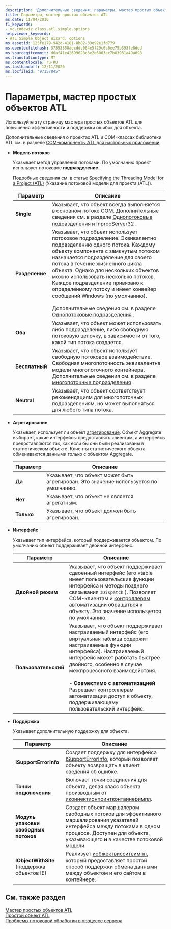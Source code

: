 ```yaml
---
description: 'Дополнительные сведения: параметры, мастер простых объектов ATL'
title: Параметры, мастер простых объектов ATL
ms.date: 11/04/2016
f1_keywords:
- vc.codewiz.class.atl.simple.options
helpviewer_keywords:
- ATL Simple Object Wizard, options
ms.assetid: 125fe179-942d-4181-8b82-33e92e1fd779
ms.openlocfilehash: 37353358aecddc084e5f29c6c6ee75b393fe8ded
ms.sourcegitcommit: d6af41e42699628c3e2e6063ec7b03931a49a098
ms.translationtype: MT
ms.contentlocale: ru-RU
ms.lasthandoff: 12/11/2020
ms.locfileid: "97157845"
---
```

# <a name="options-atl-simple-object-wizard"></a>Параметры, мастер простых объектов ATL

Используйте эту страницу мастера простых объектов ATL для повышения эффективности и поддержки ошибок для объекта.

Дополнительные сведения о проектах ATL и COM-классах библиотеки ATL см. в разделе [COM-компоненты ATL для настольных приложений](../../atl/atl-com-desktop-components.md).

- **Модель потоков**

   Указывает метод управления потоками. По умолчанию проект использует потоковое **подразделение** .

   Подробные сведения см. в статье [Specifying the Threading Model for a Project (ATL)](../../atl/specifying-the-threading-model-for-a-project-atl.md) (Указание потоковой модели для проекта (ATL)).

   |Параметр|Описание|
   |------------|-----------------|
   |**Single**|Указывает, что объект всегда выполняется в основном потоке COM. Дополнительные сведения см. в разделе [Однопотоковые подразделения](/windows/win32/com/single-threaded-apartments) и [InprocServer32](/windows/win32/com/inprocserver32) .|
   |**Разделение**|Указывает, что объект использует потоковое подразделение. Эквивалентно подразделению одного потока. Каждому объекту компонента с замкнутым потоком назначается подразделение для своего потока в течение жизненного цикла объекта. Однако для нескольких объектов можно использовать несколько потоков. Каждое подразделение привязано к определенному потоку и имеет конвейер сообщений Windows (по умолчанию).<br /><br /> Дополнительные сведения см. в разделе [Однопотоковые подразделения](/windows/win32/com/single-threaded-apartments) .|
   |**Оба**|Указывает, что объект может использовать либо подразделение, либо свободную потоковую цепочку, в зависимости от того, какой тип потока создается.|
   |**Бесплатный**|Указывает, что объект использует свободную потоковое взаимодействие. Свободная многопоточность эквивалентна модели многопоточного контейнера. Дополнительные сведения см. в разделе [многопоточные подразделения](/windows/win32/com/multithreaded-apartments) .|
   |**Neutral**|Указывает, что объект соответствует рекомендациям для многопоточных подразделениям, но может выполняться для любого типа потока.|

- **Агрегирование**

   Указывает, использует ли объект [агрегирование](/windows/win32/com/aggregation). Объект Aggregate выбирает, какие интерфейсы предоставлять клиентам, а интерфейсы предоставляются так, как если бы они были реализованы в статистическом объекте. Клиенты статистического объекта обмениваются данными только с объектом Aggregate.

   |Параметр|Описание|
   |------------|-----------------|
   |**Да**|Указывает, что объект может быть агрегирован. Это значение используется по умолчанию.|
   |**Нет**|Указывает, что объект не является агрегатным.|
   |**Только**|Указывает, что объект должен быть агрегирован.|

- **Интерфейс**

   Указывает тип интерфейса, который поддерживается объектом. По умолчанию объект поддерживает двойной интерфейс.

   |Параметр|Описание|
   |------------|-----------------|
   |**Двойной режим**|Указывает, что объект поддерживает сдвоенный интерфейс (его vtable имеет пользовательские функции интерфейса и методы позднего связывания `IDispatch` ). Позволяет COM-клиентам и [контроллерам автоматизации](../../mfc/automation-clients.md) обращаться к объекту. Это значение используется по умолчанию.|
   |**Пользовательский**|Указывает, что объект поддерживает настраиваемый интерфейс (его виртуальная таблица содержит настраиваемые функции интерфейса). Настраиваемый интерфейс может работать быстрее двойного, особенно в случае межпроцессного взаимодействия.<br /><br /> - **Совместимо с автоматизацией** Разрешает контроллерам автоматизации доступ к объекту, поддерживающему пользовательский интерфейс.|

- **Поддержка**

   Указывает дополнительную поддержку для объекта.

   |Параметр|Описание|
   |------------|-----------------|
   |**ISupportErrorInfo**|Создает поддержку для интерфейса [ISupportErrorInfo](../../atl/reference/isupporterrorinfoimpl-class.md), который позволяет объекту возвращать в клиент сведения об ошибке.|
   |**Точки подключения**|Включает точки соединения для объекта, делая класс объекта производным от [иконнектионпоинтконтаинеримпл](../../atl/reference/iconnectionpointcontainerimpl-class.md).|
   |**Модуль упаковки свободных потоков**|Создает объект маршалером свободных потоков для эффективного маршалирования указателей интерфейса между потоками в одном процессе. Доступен для объекта, указывающего **и** в качестве потоковой модели.|
   |**IObjectWithSite** (поддержка объектов IE)|Реализует [иобжектвисситеимпл](../../atl/reference/iobjectwithsiteimpl-class.md), который предоставляет простой способ поддержки обмена данными между объектом и его сайтом в контейнере.|

## <a name="see-also"></a>См. также раздел

[Мастер простых объектов ATL](../../atl/reference/atl-simple-object-wizard.md)<br/>
[Простой объект ATL](../../atl/reference/adding-an-atl-simple-object.md)<br/>
[Проблемы потоковой обработки в процессе сервера](/windows/win32/com/in-process-server-threading-issues)

